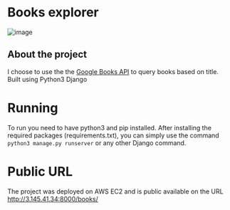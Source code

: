 # Books explorer
![image](https://github.com/bruno-pagno/book-explorer/assets/51502023/871290ed-1af0-4277-bdd1-b5fefdf407bb)

## About the project
I choose to use the the [Google Books API](https://developers.google.com/books/docs/v1/getting_started) to query books based on title. Built using Python3 Django

# Running
To run you need to have python3 and pip installed. After installing the required packages (requirements.txt), you can simply use the command `python3 manage.py runserver` or any other Django command.

# Public URL
The project was deployed on AWS EC2 and is public available on the URL http://3.145.41.34:8000/books/
